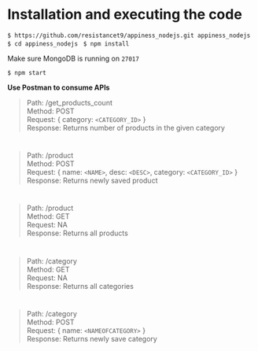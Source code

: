 # Installation and executing the code

`$ https://github.com/resistancet9/appiness_nodejs.git appiness_nodejs`
`$ cd appiness_nodejs `
`$ npm install `

Make sure MongoDB is running on `27017`

`$ npm start `


**Use Postman to consume APIs**
> Path: /get_products_count  
   Method:  POST   
   Request: { category: `<CATEGORY_ID>` }  
   Response: Returns number of products in the given category  
   
   #
> Path: /product  
   Method:  POST  
   Request: { name: `<NAME>`, desc: `<DESC>`, category: `<CATEGORY_ID>` }  
   Response: Returns newly saved product  
   
   #
>   Path: /product  
   Method:  GET  
   Request: NA  
   Response: Returns all products  
   
   #
>   Path: /category  
     Method:  GET  
     Request: NA  
     Response: Returns all categories  
 
#
>    Path: /category  
     Method: POST   
     Request: { name: `<NAMEOFCATEGORY>` }  
     Response: Returns newly save category  